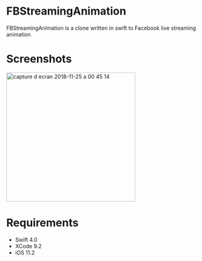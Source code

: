 # FBStreamingAnimation

FBStreamingAnimation is a clone written in swift to Facebook live streaming animation

# Screenshots

<img width="340" alt="capture d ecran 2018-11-25 a 00 45 14" src="https://user-images.githubusercontent.com/39087448/48973923-758a2000-f04b-11e8-8dc7-243cff213a82.png">

# Requirements

* Swift 4.0
* XCode 9.2
* iOS 11.2
